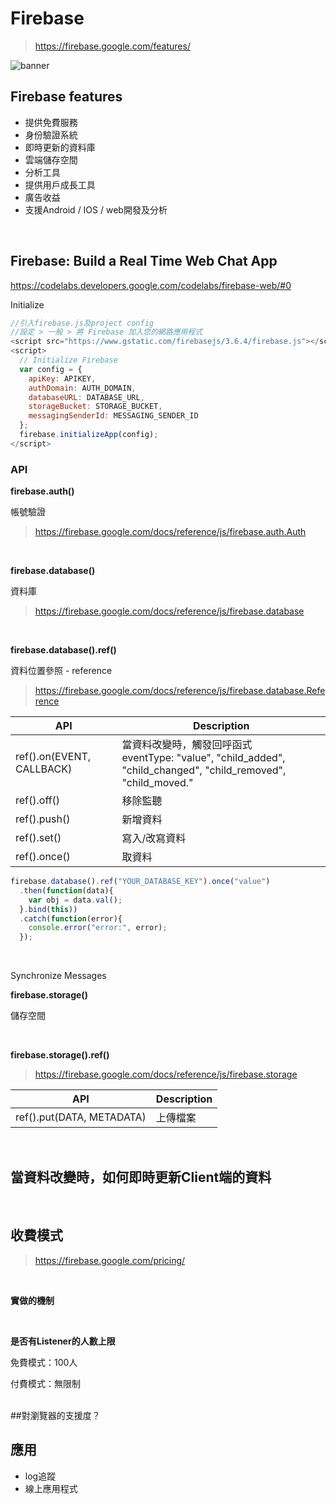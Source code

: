 # Firebase

>https://firebase.google.com/features/

![banner](https://github.com/krmfla/research-lab/blob/master/images/firebase.png "Firebase")

## Firebase features

* 提供免費服務
* 身份驗證系統
* 即時更新的資料庫
* 雲端儲存空間
* 分析工具
* 提供用戶成長工具
* 廣告收益
* 支援Android / IOS / web開發及分析

<br />

## Firebase: Build a Real Time Web Chat App
https://codelabs.developers.google.com/codelabs/firebase-web/#0

Initialize
```javascript
//引入firebase.js及project config
//設定 > 一般 > 將 Firebase 加入您的網路應用程式
<script src="https://www.gstatic.com/firebasejs/3.6.4/firebase.js"></script>
<script>
  // Initialize Firebase
  var config = {
    apiKey: APIKEY,
    authDomain: AUTH_DOMAIN, 
    databaseURL: DATABASE_URL,
    storageBucket: STORAGE_BUCKET,
    messagingSenderId: MESSAGING_SENDER_ID
  };
  firebase.initializeApp(config);
</script>
```


### API
**firebase.auth()**

帳號驗證

>https://firebase.google.com/docs/reference/js/firebase.auth.Auth

<br />

**firebase.database()**

資料庫

>https://firebase.google.com/docs/reference/js/firebase.database

<br />

**firebase.database().ref()**

資料位置參照 - reference

>https://firebase.google.com/docs/reference/js/firebase.database.Reference


API                       | Description
------------------------- | -----------
ref().on(EVENT, CALLBACK) | 當資料改變時，觸發回呼函式<br>eventType: "value", "child_added", "child_changed", "child_removed", "child_moved."
ref().off()               | 移除監聽
ref().push()              | 新增資料
ref().set()               | 寫入/改寫資料
ref().once()              | 取資料

```javascript
firebase.database().ref("YOUR_DATABASE_KEY").once("value")
  .then(function(data){
    var obj = data.val();
  }.bind(this))
  .catch(function(error){
    console.error("error:", error);
  });
```

<br />

Synchronize Messages

**firebase.storage()**

儲存空間

<br />

**firebase.storage().ref()**

>https://firebase.google.com/docs/reference/js/firebase.storage

API                       | Description
------------------------- | -----------
ref().put(DATA, METADATA) | 上傳檔案

<br />

## 當資料改變時，如何即時更新Client端的資料

<br />

## 收費模式

>https://firebase.google.com/pricing/

<br />

**實做的機制**

<br />

**是否有Listener的人數上限**

免費模式：100人

付費模式：無限制

<br />
##對瀏覽器的支援度？

## 應用
 * log追蹤
 * 線上應用程式
